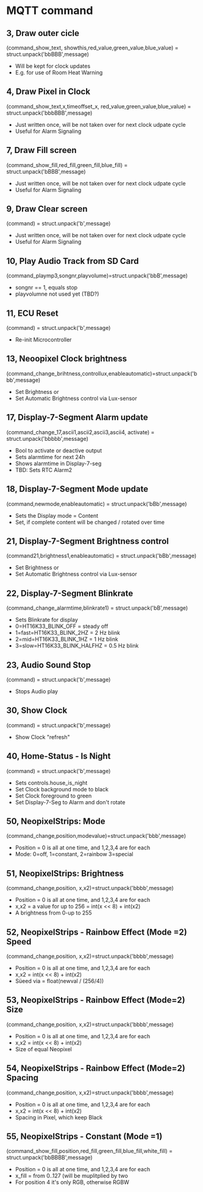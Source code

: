 # MQTT command
## 3, Draw outer cicle
(command_show_text, showthis,red_value,green_value,blue_value) = struct.unpack('bbBBB',message)
- Will be kept for clock updates
- E.g. for use of Room Heat Warning

## 4, Draw Pixel in Clock
(command_show_text,x,timeoffset_x, red_value,green_value,blue_value) = struct.unpack('bbbBBB',message)
- Just written once, will be not taken over for next clock udpate cycle
- Useful for Alarm Signaling

## 7, Draw Fill screen 
(command_show_fill,red_fill,green_fill,blue_fill) = struct.unpack('bBBB',message)
- Just written once, will be not taken over for next clock udpate cycle
- Useful for Alarm Signaling

## 9, Draw Clear screen
(command) = struct.unpack('b',message)
- Just written once, will be not taken over for next clock udpate cycle
- Useful for Alarm Signaling

## 10, Play Audio Track from SD Card
(command_playmp3,songnr,playvolume)=struct.unpack('bbB',message)
- songnr == 1, equals stop
- playvolumne not used yet (TBD?)

## 11, ECU Reset
(command) = struct.unpack('b',message)
- Re-init Microcontroller

## 13, Neoopixel Clock brightness
(command_change_brihtness,controllux,enableautomatic)=struct.unpack('bbb',message)
- Set Brightness or
- Set Automatic Brightness control via Lux-sensor

## 17, Display-7-Segment Alarm update
(command_change_17,ascii1,ascii2,ascii3,ascii4, activate) = struct.unpack('bbbbb',message)
- Bool to activate or deactive output
- Sets alarmtime for next 24h
- Shows alarmtime in Display-7-seg
- TBD: Sets RTC Alarm2

## 18, Display-7-Segment Mode update
(command,newmode,enableautomatic) = struct.unpack('bBb',message)
- Sets the Display mode = Content
- Set, if complete content will be changed / rotated over time

## 21, Display-7-Segment Brightness control
(command21,brightness1,enableautomatic) = struct.unpack('bBb',message)
- Set Brightness or
- Set Automatic Brightness control via Lux-sensor

## 22, Display-7-Segment Blinkrate
(command_change_alarmtime,blinkrate1) = struct.unpack('bB',message)
- Sets Blinkrate for display
- 0=HT16K33_BLINK_OFF       = steady off
- 1=fast=HT16K33_BLINK_2HZ       = 2 Hz blink
- 2=mid=HT16K33_BLINK_1HZ       = 1 Hz blink
- 3=slow=HT16K33_BLINK_HALFHZ    = 0.5 Hz blink

## 23, Audio Sound Stop
(command) = struct.unpack('b',message)
- Stops Audio play

## 30, Show Clock
(command) = struct.unpack('b',message)
- Show Clock "refresh"

## 40, Home-Status - Is Night
(command) = struct.unpack('b',message)
- Sets controls.house_is_night 
- Set Clock background mode to black
- Set Clock foreground to green
- Set Display-7-Seg to Alarm and don't rotate

## 50, NeopixelStrips: Mode
(command_change,position,modevalue)=struct.unpack('bbb',message)
- Position = 0 is all at one time, and 1,2,3,4 are for each
- Mode: 0=off, 1=constant, 2=rainbow 3=special

## 51, NeopixelStrips: Brightness
(command_change,position, x,x2)=struct.unpack('bbbb',message)
- Position = 0 is all at one time, and 1,2,3,4 are for each
- x,x2 = a value for up to 256 = int(x << 8) + int(x2)    
- A brightness from 0-up to 255

## 52, NeopixelStrips - Rainbow Effect (Mode =2) Speed
(command_change,position, x,x2)=struct.unpack('bbbb',message)
- Position = 0 is all at one time, and 1,2,3,4 are for each
- x,x2 = int(x << 8) + int(x2)
- Süeed via = float(newval / (256/4))

## 53, NeopixelStrips - Rainbow Effect (Mode=2) Size
(command_change,position, x,x2)=struct.unpack('bbbb',message)
- Position = 0 is all at one time, and 1,2,3,4 are for each
- x,x2 = int(x << 8) + int(x2)
- Size of equal Neopixel

## 54, NeopixelStrips - Rainbow Effect (Mode=2) Spacing
(command_change,position, x,x2)=struct.unpack('bbbb',message)
- Position = 0 is all at one time, and 1,2,3,4 are for each
- x,x2 = int(x << 8) + int(x2)
- Spacing in Pixel, which keep Black

## 55, NeopixelStrips - Constant (Mode =1)
(command_show_fill,position,red_fill,green_fill,blue_fill,white_fill) = struct.unpack('bbBBBB',message)
- Position = 0 is all at one time, and 1,2,3,4 are for each
- x_fill = from 0..127 (will be muplitplied by two
- For position 4 it's only RGB, otherwise RGBW
      
      
        
       

